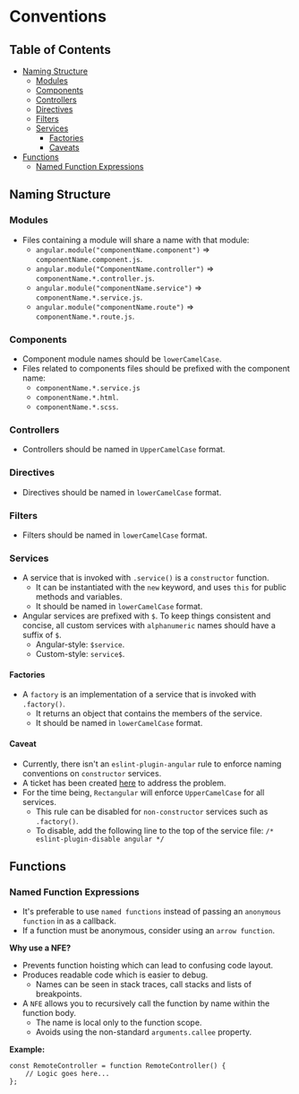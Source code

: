 # Conventions

## Table of Contents

* [Naming Structure](#NamingStructure)
	* [Modules](#Modules)
	* [Components](#Components)
	* [Controllers](#Controllers)
	* [Directives](#Directives)
	* [Filters](#Filters)
	* [Services](#Services)
		* [Factories](#Factories)
		* [Caveats](#Caveats)
* [Functions](#Functions)
	* [Named Function Expressions](#NamedFunctionExpressions)

## <a name='NamingStructure'></a>Naming Structure

### <a name='Modules'></a>Modules
- Files containing a module will share a name with that module:
	- `angular.module("componentName.component")` => `componentName.component.js`.
	- `angular.module("ComponentName.controller")` => `componentName.*.controller.js`.
	- `angular.module("componentName.service")` => `componentName.*.service.js`.
	- `angular.module("componentName.route")` => `componentName.*.route.js`.

### <a name='Components'></a>Components
- Component module names should be `lowerCamelCase`.
- Files related to components files should be prefixed with the component name:
	- `componentName.*.service.js`
	- `componentName.*.html`.
	- `componentName.*.scss`.

### <a name='Controllers'></a>Controllers
- Controllers should be named in `UpperCamelCase` format.

### <a name='Directives'></a>Directives
- Directives should be named in `lowerCamelCase` format.

### <a name='Filters'></a>Filters
- Filters should be named in `lowerCamelCase` format.

### <a name='Services'></a>Services
- A service that is invoked with `.service()` is a `constructor` function.
	- It can be instantiated with the `new` keyword, and uses `this` for public methods and variables.
	- It should be named in `lowerCamelCase` format.
- Angular services are prefixed with `$`. To keep things consistent and concise, all custom services with `alphanumeric` names should have a suffix of `$`.
	- Angular-style: `$service`.
	- Custom-style: `service$`.

#### <a name='Factories'></a>Factories
- A `factory` is an implementation of a service that is invoked with `.factory()`.
	- It returns an object that contains the members of the service.
	- It should be named in `lowerCamelCase` format.

#### <a name='Caveat'></a>Caveat
- Currently, there isn't an `eslint-plugin-angular` rule to enforce naming conventions on `constructor` services.
- A ticket has been created [here](https://github.com/Gillespie59/eslint-plugin-angular/issues/418) to address the problem.
- For the time being, `Rectangular` will enforce `UpperCamelCase` for all services.
	- This rule can be disabled for `non-constructor` services such as `.factory()`.
	- To disable, add the following line to the top of the service file: `/* eslint-plugin-disable angular */`

## <a name='Functions'></a>Functions

### <a name='NamedFunctionExpressions'></a>Named Function Expressions
- It's preferable to use `named functions` instead of passing an `anonymous function` in as a callback.
- If a function must be anonymous, consider using an `arrow function`.

**Why use a NFE?**
- Prevents function hoisting which can lead to confusing code layout.
- Produces readable code which is easier to debug.
	- Names can be seen in stack traces, call stacks and lists of breakpoints.
- A `NFE` allows you to recursively call the function by name within the function body.
	- The name is local only to the function scope.
	- Avoids using the non-standard `arguments.callee` property.

**Example:**

	const RemoteController = function RemoteController() {
		// Logic goes here...
	};
